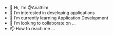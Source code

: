 - 👋 Hi, I’m @Anathim
- 👀 I’m interested in developing applications
- 🌱 I’m currently learning Application Development
- 💞️ I’m looking to collaborate on ...
- 📫 How to reach me ...

<!---
Anathim/Anathim is a ✨ special ✨ repository because its `README.md` (this file) appears on your GitHub profile.
You can click the Preview link to take a look at your changes.
--->
